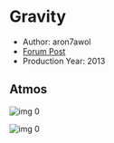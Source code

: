 # Gravity

* Author: aron7awol
* [Forum Post](https://www.avsforum.com/threads/bass-eq-for-filtered-movies.2995212/post-57628514)
* Production Year: 2013

## Atmos

![img 0](https://i.imgur.com/3PJP0KJ.jpg)

![img 0](https://i.imgur.com/XNPSikU.jpg)


